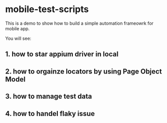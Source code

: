 # mobile-test-scripts
This is a demo to show how to build a simple automation frameowrk for mobile app.

You will see:
## 1. how to star appium driver in local
## 2. how to orgainze locators by using Page Object Model
## 3. how to manage test data
## 4. how to handel flaky issue 
